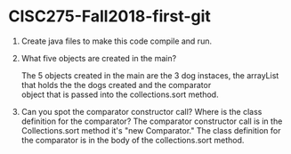 # CISC275-Fall2018-first-git
1. Create java files to make this code compile and run.

2. What five objects are created in the main?
 
    The 5 objects created in the main are the 3 dog instaces, the arrayList that holds the the dogs created and the comparator          
    object that is passed into the collections.sort method.
    
3. Can you spot the comparator constructor call? Where is the class definition for the comparator?
    The comparator constructor call is in the Collections.sort method it's "new Comparator<Animal>." The class definition for               
    the comparator is in the body of the collections.sort method.

